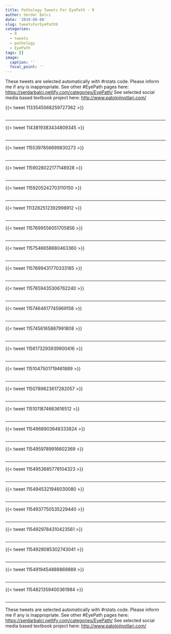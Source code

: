 ```yaml
---
title: Pathology Tweets For EyePath - 9
author: Serdar Balci
date: '2019-08-08'
slug: tweetsForEyePath9
categories:
  - R
  - tweets
  - pathology
  - EyePath
tags: []
image:
  caption: ''
  focal_point: ''
---
```



These tweets are selected automatically with #rstats code. Please inform me if any is inappropriate.
See other #EyePath pages here: https://serdarbalci.netlify.com/categories/EyePath/ 
See selected social media based textbook project here: http://www.patolojinotlari.com/

{{< tweet 1133545568259727362 >}}
<br>
<br>
<hr>
{{< tweet 1143819383434809345 >}}
<br>
<br>
<hr>
{{< tweet 1155397856699830273 >}}
<br>
<br>
<hr>
{{< tweet 1159028022177148928 >}}
<br>
<br>
<hr>
{{< tweet 1159205242703110150 >}}
<br>
<br>
<hr>
{{< tweet 1113282512392998912 >}}
<br>
<br>
<hr>
{{< tweet 1157699556051705856 >}}
<br>
<br>
<hr>
{{< tweet 1157546658680463360 >}}
<br>
<br>
<hr>
{{< tweet 1157699431770333185 >}}
<br>
<br>
<hr>
{{< tweet 1157659435306762240 >}}
<br>
<br>
<hr>
{{< tweet 1157464617745969158 >}}
<br>
<br>
<hr>
{{< tweet 1157456165887991808 >}}
<br>
<br>
<hr>
{{< tweet 1156173293939900416 >}}
<br>
<br>
<hr>
{{< tweet 1151047501719461889 >}}
<br>
<br>
<hr>
{{< tweet 1150789823617282057 >}}
<br>
<br>
<hr>
{{< tweet 1151011874663616512 >}}
<br>
<br>
<hr>
{{< tweet 1154968903648333824 >}}
<br>
<br>
<hr>
{{< tweet 1154959789916602369 >}}
<br>
<br>
<hr>
{{< tweet 1154953685778104323 >}}
<br>
<br>
<hr>
{{< tweet 1154945321946030080 >}}
<br>
<br>
<hr>
{{< tweet 1154937750535229440 >}}
<br>
<br>
<hr>
{{< tweet 1154929784310423561 >}}
<br>
<br>
<hr>
{{< tweet 1154928085302743041 >}}
<br>
<br>
<hr>
{{< tweet 1154919454888869889 >}}
<br>
<br>
<hr>
{{< tweet 1154821359400361984 >}}
<br>
<br>
<hr>


These tweets are selected automatically with #rstats code. Please inform me if any is inappropriate.
See other #EyePath pages here: https://serdarbalci.netlify.com/categories/EyePath/ 
See selected social media based textbook project here: http://www.patolojinotlari.com/
